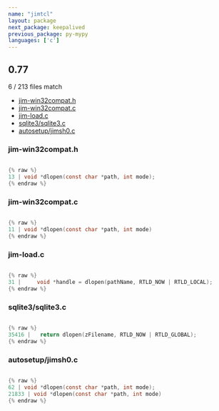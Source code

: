 ```yaml
---
name: "jimtcl"
layout: package
next_package: keepalived
previous_package: py-mypy
languages: ['c']
---
```

## 0.77
6 / 213 files match

 - [jim-win32compat.h](#jim-win32compath)
 - [jim-win32compat.c](#jim-win32compatc)
 - [jim-load.c](#jim-loadc)
 - [sqlite3/sqlite3.c](#sqlite3sqlite3c)
 - [autosetup/jimsh0.c](#autosetupjimsh0c)

### jim-win32compat.h

```c

{% raw %}
13 | void *dlopen(const char *path, int mode);
{% endraw %}

```
### jim-win32compat.c

```c

{% raw %}
11 | void *dlopen(const char *path, int mode)
{% endraw %}

```
### jim-load.c

```c

{% raw %}
31 |     void *handle = dlopen(pathName, RTLD_NOW | RTLD_LOCAL);
{% endraw %}

```
### sqlite3/sqlite3.c

```c

{% raw %}
35416 |   return dlopen(zFilename, RTLD_NOW | RTLD_GLOBAL);
{% endraw %}

```
### autosetup/jimsh0.c

```c

{% raw %}
62 | void *dlopen(const char *path, int mode);
21833 | void *dlopen(const char *path, int mode)
{% endraw %}

```
